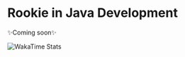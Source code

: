 # Rookie in Java Development

✨Coming soon✨

![WakaTime Stats](https://github-readme-stats.vercel.app/api/wakatime?username=@MikeyLLP&theme=tokyonight&layout=compact&langs_count=10&hide_title=true)
